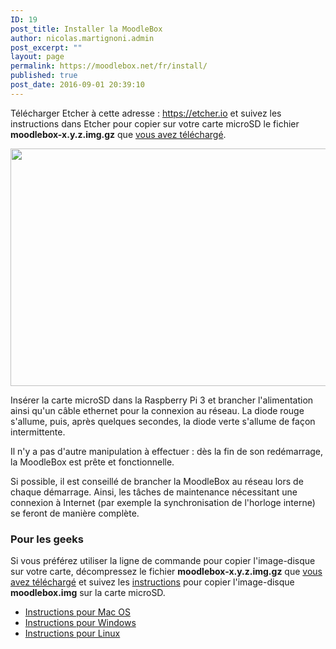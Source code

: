 ```yaml
---
ID: 19
post_title: Installer la MoodleBox
author: nicolas.martignoni.admin
post_excerpt: ""
layout: page
permalink: https://moodlebox.net/fr/install/
published: true
post_date: 2016-09-01 20:39:10
---
```

Télécharger Etcher à cette adresse : <a href="https://etcher.io/" target="_blank">https://etcher.io</a> et suivez les instructions dans Etcher pour copier sur votre carte microSD le fichier <strong>moodlebox-x.y.z.img.gz</strong> que <a href="https://moodlebox.net/fr/dl/">vous avez téléchargé</a>.

<img class="alignnone size-full wp-image-352" src="https://moodlebox.net/fr/wp-content/uploads/sites/4/2016/09/Etcher-copy.png" alt="" width="800" height="380" />

Insérer la carte microSD dans la Raspberry Pi 3 et brancher l'alimentation ainsi qu'un câble ethernet pour la connexion au réseau. La diode rouge s'allume, puis, après quelques secondes, la diode verte s'allume de façon intermittente.

Il n'y a pas d'autre manipulation à effectuer : dès la fin de son redémarrage, la MoodleBox est prête et fonctionnelle.

Si possible, il est conseillé de brancher la MoodleBox au réseau lors de chaque démarrage. Ainsi, les tâches de maintenance nécessitant une connexion à Internet (par exemple la synchronisation de l'horloge interne) se feront de manière complète.
<h3>Pour les geeks</h3>
Si vous préférez utiliser la ligne de commande pour copier l'image-disque sur votre carte, décompressez le fichier <strong>moodlebox-x.y.z.img.gz</strong> que <a href="https://moodlebox.net/fr/dl/">vous avez téléchargé</a> et suivez les <a href="https://www.raspberrypi.org/documentation/installation/installing-images/README.md" target="_blank">instructions</a> pour copier l'image-disque <strong>moodlebox.img</strong> sur la carte microSD.
<ul>
 	<li><a href="https://www.raspberrypi.org/documentation/installation/installing-images/mac.md" target="_blank">Instructions pour Mac OS</a></li>
 	<li><a href="https://www.raspberrypi.org/documentation/installation/installing-images/windows.md" target="_blank">Instructions pour Windows</a></li>
 	<li><a href="https://www.raspberrypi.org/documentation/installation/installing-images/linux.md" target="_blank">Instructions pour Linux</a></li>
</ul>